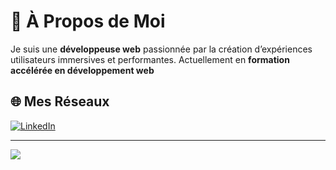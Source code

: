 # 💫 À Propos de Moi

Je suis une **développeuse web** passionnée par la création d’expériences utilisateurs immersives et performantes. Actuellement en **formation accélérée en développement web**


## 🌐 Mes Réseaux
[![LinkedIn](https://img.shields.io/badge/LinkedIn-%230077B5.svg?logo=linkedin&logoColor=white)](https://linkedin.com/in/www.linkedin.com/in/sirene-nouira) 

---

[![](https://visitcount.itsvg.in/api?id=SireneNouira&icon=7&color=10)](https://visitcount.itsvg.in)
